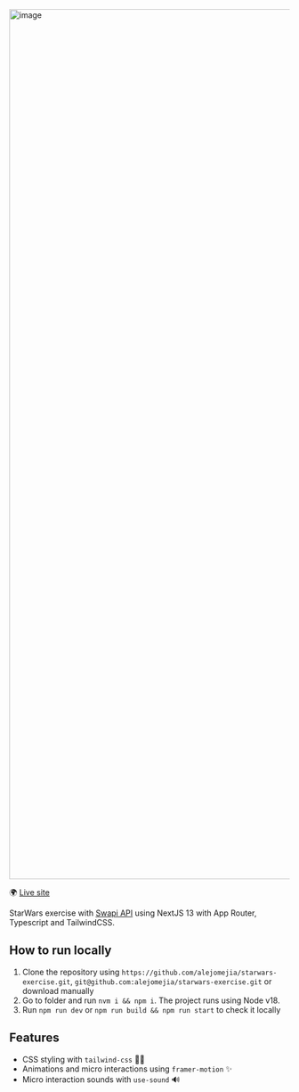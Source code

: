 <img width="1563" alt="image" src="https://github.com/alejomejia/starwars-exercise/assets/10382723/d4f09682-3f24-4746-b992-e39268f31cdb">

🌍 [Live site](https://starwars-exercise-dxcq9nh2y-alejomejia.vercel.app/)

StarWars exercise with [Swapi API](https://swapi.dev/) using NextJS 13 with App Router, Typescript and TailwindCSS.

## How to run locally

1. Clone the repository using `https://github.com/alejomejia/starwars-exercise.git`, `git@github.com:alejomejia/starwars-exercise.git` or download manually
2. Go to folder and run `nvm i && npm i`. The project runs using Node v18.
3. Run `npm run dev` or `npm run build && npm run start` to check it locally

## Features

- CSS styling with `tailwind-css` 💅🏻
- Animations and micro interactions using `framer-motion` ✨
- Micro interaction sounds with `use-sound` 🔊
